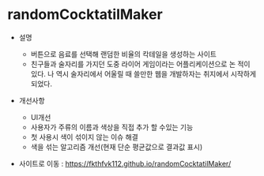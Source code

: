 # randomCocktatilMaker
+ 설명
  + 버튼으로 음료를 선택해 랜덤한 비율의 칵테일을 생성하는 사이트
  + 친구들과 술자리를 가지던 도중 라이어 게임이라는 어플리케이션으로 논 적이 있다. 나 역시 술자리에서 어울릴 때 쓸만한 웹을 개발하자는 취지에서 시작하게 되었다.
 
+ 개선사항
  + UI개선
  + 사용자가 주류의 이름과 색상을 직접 추가 할 수있는 기능
  + 첫 사용시 색이 섞이지 않는 이슈 해결
  + 색을 섞는 알고리즘 개선(현재 단순 평균값으로 결과값 표시)
+ 사이트로 이동 : https://fkthfvk112.github.io/randomCocktatilMaker/
